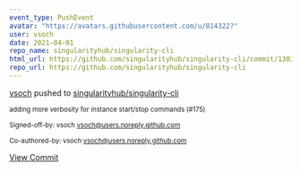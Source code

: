 ```yaml
---
event_type: PushEvent
avatar: "https://avatars.githubusercontent.com/u/814322?"
user: vsoch
date: 2021-04-01
repo_name: singularityhub/singularity-cli
html_url: https://github.com/singularityhub/singularity-cli/commit/130366c5e1aba58d7746db39b434f34a1e5fcdd2
repo_url: https://github.com/singularityhub/singularity-cli
---
```


<a href='https://github.com/vsoch' target='_blank'>vsoch</a> pushed to <a href='https://github.com/singularityhub/singularity-cli' target='_blank'>singularityhub/singularity-cli</a>

<small>adding more verbosity for instance start/stop commands (#175)

Signed-off-by: vsoch <vsoch@users.noreply.github.com>

Co-authored-by: vsoch <vsoch@users.noreply.github.com></small>

<a href='https://github.com/singularityhub/singularity-cli/commit/130366c5e1aba58d7746db39b434f34a1e5fcdd2' target='_blank'>View Commit</a>